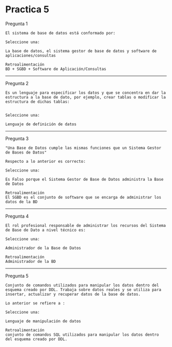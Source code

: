 # Practica 5

Pregunta 1

    El sistema de base de datos está conformado por:

    Seleccione una:

    La base de datos, el sistema gestor de base de datos y software de aplicaciones/consultas

    Retroalimentación
    BD + SGBD + Software de Aplicación/Consultas

---

Pregunta 2

    Es un lenguaje para especificar los datos y que se concentra en dar la estructura a la base de dato, por ejemplo, crear tablas o modificar la estructura de dichas tablas:


    Seleccione una:

    Lenguaje de definición de datos

---

Pregunta 3

    "Una Base de Datos cumple las mismas funciones que un Sistema Gestor de Bases de Datos"

    Respecto a lo anterior es correcto:

    Seleccione una:

    Es Falso porque el Sistema Gestor de Base de Datos administra la Base de Datos

    Retroalimentación
    El SGBD es el conjunto de software que se encarga de administrar los datos de la BD

---

Pregunta 4

    El rol profesional responsable de administrar los recursos del Sistema de Base de Dato a nivel técnico es:

    Seleccione una:

    Administrador de la Base de Datos

    Retroalimentación
    Administrador de la BD

---

Pregunta 5

    Conjunto de comandos utilizados para manipular los datos dentro del esquema creado por DDL. Trabaja sobre datos reales y se utiliza para insertar, actualizar y recuperar datos de la base de datos.

    Lo anterior se refiere a :

    Seleccione una:

    Lenguaje de manipulación de datos

    Retroalimentación
    conjunto de comandos SQL utilizados para manipular los datos dentro del esquema creado por DDL.
